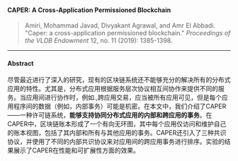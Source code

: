 #### CAPER: A Cross-Application Permissioned Blockchain

> Amiri, Mohammad Javad, Divyakant Agrawal, and Amr El Abbadi. "Caper: a cross-application permissioned blockchain." *Proceedings of the VLDB Endowment* 12, no. 11 (2019): 1385-1398.

----

#### Abstract

尽管最近进行了深入的研究，现有的区块链系统还不能够充分的解决所有的分布式应用的特性。尤其是，分布式应用根据服务层次协议相互间协作来提供不同的服务。当应用间进行协作时，例如.,跨应用交易，应当被所有应用可见，但是每个应用程序间的数据（例如，内部事务）可能是机密。在本文中，我们介绍了CAPER——一种许可链系统，**能够支持协同分布式应用的内部和跨应用的事务**。在CAPER中，区块链账本形成了一个有向无环图，其中每个应用仅访问和维护自己的账本视图，包括了其内部和所有与其他应用的事务。CAPER还引入了三种共识协议，并使用了不同的内部共识协议来对应用间的跨应用事务进行排序。实验的结果展示了CAPER在性能和可扩展性方面的效果。


